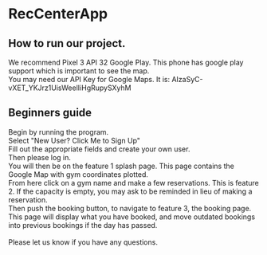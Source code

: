 # RecCenterApp

## How to run our project.
We recommend Pixel 3 API 32 Google Play. This phone has google play support which is important to see the map.\
You may need our API Key for Google Maps. It is: AIzaSyC-vXET_YKJrz1UisWeelIiHgRupySXyhM

## Beginners guide
Begin by running the program.\
Select "New User? Click Me to Sign Up"\
Fill out the appropriate fields and create your own user.\
Then please log in.\
You will then be on the feature 1 splash page. This page contains the Google Map with gym coordinates plotted.\
From here click on a gym name and make a few reservations. This is feature 2. If the capacity is empty, you may ask to be reminded in lieu of making a reservation.\
Then push the booking button, to navigate to feature 3, the booking page. This page will display what you have booked, and move outdated bookings into previous bookings if the day has passed.\
\
Please let us know if you have any questions.
